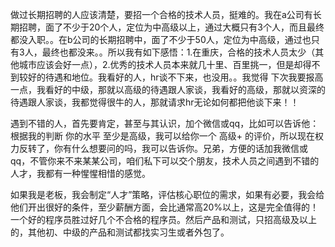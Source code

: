 做过长期招聘的人应该清楚，要招一个合格的技术人员，挺难的。我在a公司有长期招聘，面了不少于20个人，定位为中高级以上，通过大概只有3个人，而且最终都没入职。。在b公司的长期招聘中，面了不少于50人，定位为中高级，通过也只有3人，最终也都没来。。所以我有如下感悟：1.在重庆，合格的技术人员太少（其他城市应该会好一点），2.优秀的技术人员本来就几十里、百里挑一，但是却得不到较好的待遇和地位。我看好的人，hr谈不下来，也没用。。我觉得 下次我要报高一点，我看好的中级，那就以高级的待遇跟人家谈，我看好的高级，那就以资深的待遇跟人家谈，我都觉得很牛的人，那就请求hr无论如何都把他谈下来！！

遇到不错的人，首先要肯定，甚至与其认识，加个微信或qq，比如可以告诉他：根据我的判断 你的水平 至少是高级，我可以给你一个 高级+ 的评价，所以现在权力反转了，你有什么想要问的吗，我可以告诉你。兄弟，方便的话加我微信或qq，不管你来不来某某公司，咱们私下可以交个朋友，技术人员之间遇到不错的人才，我都有一种惺惺相惜的感觉。

如果我是老板，我会制定“人才”策略，评估核心职位的需求，如果有必要，我会给他们开出很好的条件，至少薪酬方面，会比通常高20%以上，这是完全值得的！一个好的程序员胜过好几个不合格的程序员。然后产品和测试，只招高级及以上的，其他初、中级的产品和测试都找实习生或者外包了。